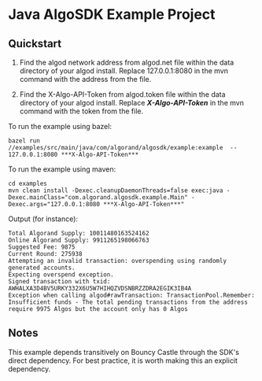 
# Java AlgoSDK Example Project

## Quickstart

1. Find the algod network address from algod.net file within the data
   directory of your algod install. Replace 127.0.0.1:8080 in the mvn
   command with the address from the file.

2. Find the X-Algo-API-Token from algod.token file within the data
   directory of your algod install. Replace ***X-Algo-API-Token*** in the
   mvn command with the token from the file.

To run the example using bazel:
```
bazel run //examples/src/main/java/com/algorand/algosdk/example:example  -- 127.0.0.1:8080 ***X-Algo-API-Token***
```

To run the example using maven:
```
cd examples
mvn clean install -Dexec.cleanupDaemonThreads=false exec:java -Dexec.mainClass="com.algorand.algosdk.example.Main" -Dexec.args="127.0.0.1:8080 ***X-Algo-API-Token***"
```
Output (for instance):
```
Total Algorand Supply: 10011480163524162
Online Algorand Supply: 9911265198066763
Suggested Fee: 9875
Current Round: 275938
Attempting an invalid transaction: overspending using randomly generated accounts.
Expecting overspend exception.
Signed transaction with txid: AWHALXA3D4BV5URKY332X6U5W7HIHQZVDSNBRZZDRA2EGIK3IB4A
Exception when calling algod#rawTransaction: TransactionPool.Remember: Insufficient funds - The total pending transactions from the address require 9975 Algos but the account only has 0 Algos
```

## Notes
This example depends transitively on Bouncy Castle through the SDK's direct dependency.
For best practice, it is worth making this an explicit dependency.
